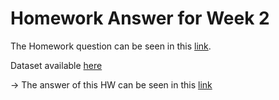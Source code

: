 # Homework Answer for Week 2
The Homework question can be seen in this [link](https://github.com/alexeygrigorev/mlbookcamp-code/blob/master/course-zoomcamp/02-regression/homework.md).

Dataset available [here](https://raw.githubusercontent.com/madityarafip/My-Machine-Learning/main/Dataset/AB_NYC_2019.csv)

-> The answer of this HW can be seen in this [link](https://github.com/madityarafip/My-Machine-Learning/blob/main/Machine%20Learning%20Zoomcamp/Homework%20Week%202/MLZoomcamp_HW2.ipynb)
